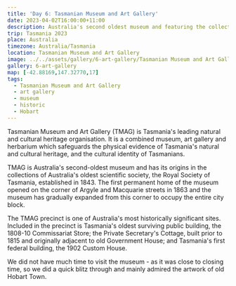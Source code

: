 ```yaml
---
title: 'Day 6: Tasmanian Museum and Art Gallery'
date: 2023-04-02T16:00:00+11:00
description: Australia's second oldest museum and featuring the collections of Australia's oldest scientific society.
trip: Tasmania 2023
place: Australia
timezone: Australia/Tasmania
location: Tasmanian Museum and Art Gallery
image: ../../assets/gallery/6-art-gallery/Tasmanian Museum and Art Gallery (16).jpeg
gallery: 6-art-gallery
map: [-42.88169,147.32770,17]
tags:
  - Tasmanian Museum and Art Gallery
  - art gallery
  - museum
  - historic
  - Hobart
---
```

Tasmanian Museum and Art Gallery (TMAG) is Tasmania's leading natural and cultural heritage organisation. It is a combined museum, art gallery and herbarium which safeguards the physical evidence of Tasmania's natural and cultural heritage, and the cultural identity of Tasmanians.

TMAG is Australia's second-oldest museum and has its origins in the collections of Australia's oldest scientific society, the Royal Society of Tasmania, established in 1843.  The first permanent home of the museum opened on the corner of Argyle and Macquarie streets in 1863 and the museum has gradually expanded from this corner to occupy the entire city block.

The TMAG precinct is one of Australia's most historically significant sites.  Included in the precinct is Tasmania's oldest surviving public building, the 1808-10 Commissariat Store; the Private Secretary's Cottage, built prior to 1815 and originally adjacent to old Government House; and Tasmania's first federal building, the 1902 Custom House.

We did not have much time to visit the museum - as it was close to closing time, so we did a quick blitz through and mainly admired the artwork of old Hobart Town.
